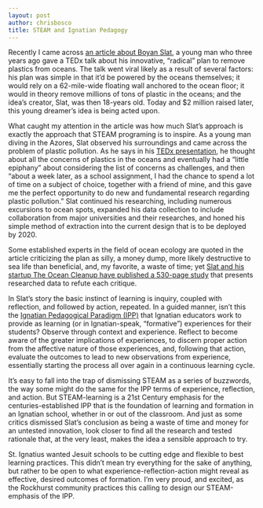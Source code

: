 ```yaml
---
layout: post
author: chrisbosco
title: STEAM and Ignatian Pedagogy
---
```

Recently I came across [an article about Boyan Slat](http://www.citylab.com/tech/2015/09/could-a-62-mile-floating-wall-clean-up-the-ocean/403753/), a young man who three years ago gave a TEDx talk about his innovative, “radical” plan to remove plastics from oceans.  The talk went viral likely as a result of several factors: his plan was simple in that it’d be powered by the oceans themselves; it would rely on a 62-mile-wide floating wall anchored to the ocean floor; it would in theory remove millions of tons of plastic in the oceans; and the idea’s creator, Slat, was then 18-years old.  Today and $2 million raised later, this young dreamer’s idea is being acted upon.

What caught my attention in the article was how much Slat’s approach is exactly the approach that STEAM programing is to inspire.  As a young man diving in the Azores, Slat observed his surroundings and came across the problem of plastic pollution.  As he says in his [TEDx presentation](https://www.youtube.com/watch?v=ROW9F-c0kIQ), he thought about all the concerns of plastics in the oceans and eventually had a “little epiphany” about considering the list of concerns as challenges, and then “about a week later, as a school assignment, I had the chance to spend a lot of time on a subject of choice, together with a friend of mine, and this gave me the perfect opportunity to do new and fundamental research regarding plastic pollution.”  Slat continued his researching, including numerous excursions to ocean spots, expanded his data collection to include collaboration from major universities and their researches, and honed his simple method of extraction into the current design that is to be deployed by 2020.

Some established experts in the field of ocean ecology are quoted in the article criticizing the plan as silly, a money dump, more likely destructive to sea life than beneficial, and, my favorite, a waste of time; yet [Slat and his startup The Ocean Cleanup have published a 530-page study](http://www.theoceancleanup.com/technology/feasibility-study.html) that presents researched data to refute each critique.

In Slat’s story the basic instinct of learning is inquiry, coupled with reflection, and followed by action, repeated.  In a guided manner, isn’t this the [Ignatian Pedagogical Paradigm (IPP)](https://www.rockhurst.edu/media/filer_private/uploads/ignatian_pedagogy_a_practical_approach.pdf) that Ignatian educators work to provide as learning (or in Ignatian-speak, “formative”) experiences for their students?  Observe through context and experience.  Reflect to become aware of the greater implications of experiences, to discern proper action from the affective nature of those experiences, and, following that action, evaluate the outcomes to lead to new observations from experience, essentially starting the process all over again in a continuous learning cycle.

It’s easy to fall into the trap of dismissing STEAM as a series of buzzwords, the way some might do the same for the IPP terms of experience, reflection, and action.  But STEAM-learning is a 21st Century emphasis for the centuries-established IPP that is the foundation of learning and formation in an Ignatian school, whether in or out of the classroom.  And just as some critics dismissed Slat’s conclusion as being a waste of time and money for an untested innovation, look closer to find all the research and tested rationale that, at the very least, makes the idea a sensible approach to try.

St. Ignatius wanted Jesuit schools to be cutting edge and flexible to best learning practices.  This didn’t mean try everything for the sake of anything, but rather to be open to what experience-reflection-action might reveal as effective, desired outcomes of formation.  I’m very proud, and excited, as the Rockhurst community practices this calling to design our STEAM-emphasis of the IPP.


